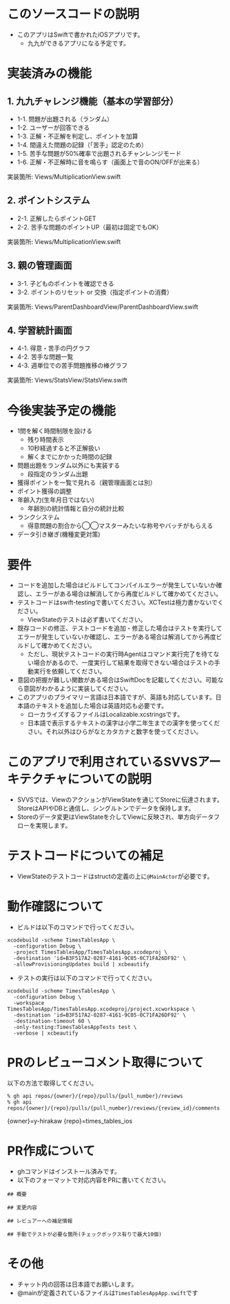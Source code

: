 # このソースコードの説明

* このアプリはSwiftで書かれたiOSアプリです。
  * 九九ができるアプリになる予定です。

# 実装済みの機能

## 1. 九九チャレンジ機能（基本の学習部分）

* 1-1. 問題が出題される（ランダム）
* 1-2. ユーザーが回答できる
* 1-3. 正解・不正解を判定し、ポイントを加算
* 1-4. 間違えた問題の記録（「苦手」認定のため）
* 1-5. 苦手な問題が50%確率で出題されるチャンレンジモード
* 1-6. 正解・不正解時に音を鳴らす（画面上で音のON/OFFが出来る）

実装箇所: Views/MultiplicationView.swift

## 2. ポイントシステム

* 2-1. 正解したらポイントGET
* 2-2. 苦手な問題のポイントUP（最初は固定でもOK）

実装箇所: Views/MultiplicationView.swift

## 3. 親の管理画面

* 3-1. 子どものポイントを確認できる
* 3-2. ポイントのリセット or 交換（指定ポイントの消費）

実装箇所: Views/ParentDashboardView/ParentDashboardView.swift

## 4. 学習統計画面

* 4-1. 得意・苦手の円グラフ
* 4-2. 苦手な問題一覧
* 4-3. 週単位での苦手問題推移の棒グラフ

実装箇所: Views/StatsView/StatsView.swift

# 今後実装予定の機能

* 1問を解く時間制限を設ける
  * 残り時間表示
  * 10秒経過すると不正解扱い
  * 解くまでにかかった時間の記録
* 問題出題をランダム以外にも実装する
  * 段指定のランダム出題
* 獲得ポイントを一覧で見れる（親管理画面とは別）
* ポイント獲得の調整
* 年齢入力(生年月日ではない)
  * 年齢別の統計情報と自分の統計比較
* ランクシステム
  * 得意問題の割合から◯◯マスターみたいな称号やバッチがもらえる
* データ引き継ぎ(機種変更対策)

# 要件

* コードを追加した場合はビルドしてコンパイルエラーが発生していないか確認し、エラーがある場合は解消してから再度ビルドして確かめてください。
* テストコードはswift-testingで書いてください。XCTestは極力書かないでください。
  * ViewStateのテストは必ず書いてください。
* 既存コードの修正、テストコードを追加・修正した場合はテストを実行してエラーが発生していないか確認し、エラーがある場合は解消してから再度ビルドして確かめてください。
  * ただし、現状テストコードの実行時Agentはコマンド実行完了を待てない場合があるので、一度実行して結果を取得できない場合はテストの手動実行を依頼してください。
* 意図の把握が難しい関数がある場合はSwiftDocを記載してください。可能なら意図がわかるように実装してください。
* このアプリのプライマリー言語は日本語ですが、英語も対応しています。日本語のテキストを追加した場合は英語対応も必要です。
  * ローカライズするファイルはLocalizable.xcstringsです。
  * 日本語で表示するテキストの漢字は小学二年生までの漢字を使ってください。それ以外はひらがなとカタカナと数字を使ってください。

# このアプリで利用されているSVVSアーキテクチャについての説明
  
* SVVSでは、ViewのアクションがViewStateを通じてStoreに伝達されます。StoreはAPIやDBと通信し、シングルトンでデータを保持します。
* Storeのデータ変更はViewStateを介してViewに反映され、単方向データフローを実現します。

# テストコードについての補足

* ViewStateのテストコードはstructの定義の上に`@MainActor`が必要です。

# 動作確認について

* ビルドは以下のコマンドで行ってください。
```
xcodebuild -scheme TimesTablesApp \
  -configuration Debug \
  -project TimesTablesApp/TimesTablesApp.xcodeproj \
  -destination 'id=B3F517A2-0287-4161-9C05-0C71FA26DF92' \
  -allowProvisioningUpdates build | xcbeautify
```
* テストの実行は以下のコマンドで行ってください。
```
xcodebuild -scheme TimesTablesApp \
  -configuration Debug \
  -workspace TimesTablesApp/TimesTablesApp.xcodeproj/project.xcworkspace \
  -destination 'id=B3F517A2-0287-4161-9C05-0C71FA26DF92' \
  -destination-timeout 60 \
  -only-testing:TimesTablesAppTests test \
  -verbose | xcbeautify
```

# PRのレビューコメント取得について

以下の方法で取得してください。

```
% gh api repos/{owner}/{repo}/pulls/{pull_number}/reviews
% gh api repos/{owner}/{repo}/pulls/{pull_number}/reviews/{review_id}/comments
```

{owner}=y-hirakaw
{repo}=times_tables_ios

# PR作成について

* ghコマンドはインストール済みです。
* 以下のフォーマットで対応内容をPRに書いてください。

```
## 概要

## 変更内容

## レビュアーへの補足情報

## 手動でテストが必要な箇所(チェックボックス有りで最大10個)

```

# その他
* チャット内の回答は日本語でお願いします。
* @mainが定義されているファイルは`TimesTablesAppApp.swift`です